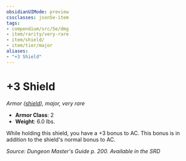 ```yaml
---
obsidianUIMode: preview
cssclasses: json5e-item
tags:
- compendium/src/5e/dmg
- item/rarity/very-rare
- item/shield/
- item/tier/major
aliases: 
- "+3 Shield"
---
```

# +3 Shield
*Armor ([shield](2-Mechanics/CLI/items/shield.md)), major, very rare*  

- **Armor Class**: 2
- **Weight**: 6.0 lbs.

While holding this shield, you have a +3 bonus to AC. This bonus is in addition to the shield's normal bonus to AC.

*Source: Dungeon Master's Guide p. 200. Available in the <span title='Systems Reference Document (5.1)'>SRD</span>*